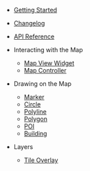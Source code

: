 - [Getting Started](/)
- [Changelog](changelog.md)
- [API Reference](https://pub.dev/documentation/map4d_map/latest/)

- Interacting with the Map
  - [Map View Widget](guides/mapview.md)
  - [Map Controller](guides/controller.md)

- Drawing on the Map
  - [Marker](guides/marker.md)
  - [Circle](guides/circle.md)
  - [Polyline](guides/polyline.md)
  - [Polygon](guides/polygon.md)
  - [POI](guides/poi.md)
  - [Building](guides/building.md)

- Layers
  - [Tile Overlay](guides/tile-overlay.md)

